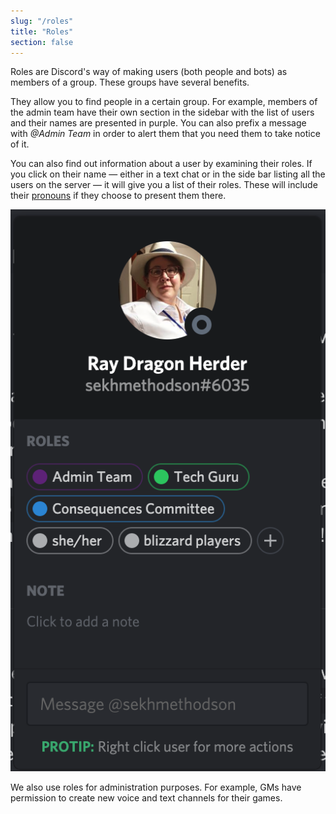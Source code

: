 ```yaml
---
slug: "/roles"
title: "Roles"
section: false
---
```


Roles are Discord's way of making users (both people and bots) as members of a
group. These groups have several benefits.

They allow you to find people in a certain group. For example, members of the
admin team have their own section in the sidebar with the list of users and
their names are presented in purple. You can also prefix a message with *@Admin
Team* in order to alert them that you need them to take notice of it.

You can also find out information about a user by examining their roles. If you
click on their name — either in a text chat or in the side bar listing all the
users on the server — it will give you a list of their roles. These will include
their [pronouns](/bots-pronouns) if they choose to present them there.

![Example user information box](roles.png)

We also use roles for administration purposes. For example, GMs have permission
to create new voice and text channels for their games.
